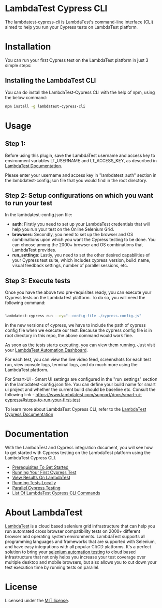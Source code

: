 
# LambdaTest Cypress CLI
The lambdatest-cypress-cli is LambdaTest's command-line interface (CLI) aimed to help you run your Cypress tests on LambdaTest platform.


# Installation

You can run your first Cypress test on the LambdaTest platform in just 3 simple steps:

## Installing the LambdaTest CLI

You can do install the LambdaTest-Cypress CLI with the help of npm, using the below command:

```bash
npm install -g lambdatest-cypress-cli
```


# Usage

## Step 1:

Before using this plugin, save the LambdaTest username and access key to environment variables LT_USERNAME and LT_ACCESS_KEY, as described in [LambdaTest Documentation](https://www.lambdatest.com/support/docs/using-environment-variables-for-authentication-credentials).

Please enter your username and access key in "lambdatest_auth" section in the lambdatest-config.json file that you would find in the root directory.

## Step 2: Setup configurations on which you want to run your test

In the lambdatest-config.json file:
- **auth**: Firstly you need to set up your LambdaTest credentials that will help you run your test on the Online Selenium Grid.
- **browsers**: Secondly, you need to set up the browser and OS combinations upon which you want the Cypress testing to be done. You can choose among the 2000+ browser and OS combinations that LambdaTest provides.
- **run_settings**: Lastly, you need to set the other desired capabilities of your Cypress test suite, which includes cypress_version, build_name, visual feedback settings, number of parallel sessions, etc.

## Step 3: Execute tests
Once you have the above two pre-requisites ready, you can execute your Cypress tests on the LambdaTest platform. To do so, you will need the following command:

```bash

lambdatest-cypress run --cy="--config-file ./cypress.config.js"
```
in the new versions of cypress, we have to include the path of cypress config file when we execute our test. Because the cypress config file is in root directory in this repo, the above command would work fine.

As soon as the tests starts executing, you can view them running. Just visit your [LambdaTest Automation Dashboard](https://beta-automation.lambdatest.com/).

For each test, you can view the live video feed, screenshots for each test run, view console logs, terminal logs, and do much more using the LambdaTest platform.

For Smart-UI - 
Smart UI settings are configured in the "run_settings" section in the lambdatest-config.json file. You can define your build name for smart ui project and whether the current build should be baseline etc. Consult the following link - 
https://www.lambdatest.com/support/docs/smart-ui-cypress/#steps-to-run-your-first-test


To learn more about LambdaTest Cypress CLI, refer to the [LambdaTest Cypress Documentation](https://www.lambdatest.com/support/docs/getting-started-with-cypress-testing/)

# Documentation

With the LambdaTest and Cypress integration document, you will see how to get started with Cypress testing on the LambdaTest platform using the LambdaTest Cypress CLI.

- [Prerequisites To Get Started](https://www.lambdatest.com/support/docs/getting-started-with-cypress-testing/#/prerequisites)
- [Running Your First Cypress Test](https://www.lambdatest.com/support/docs/getting-started-with-cypress-testing/#/run-first-tests)
- [View Results On LambdaTest](https://www.lambdatest.com/support/docs/getting-started-with-cypress-testing#view-results)
- [Running Tests Locally](https://www.lambdatest.com/support/docs/getting-started-with-cypress-testing#run-locally)
- [Parallel Cypress Testing](https://www.lambdatest.com/support/docs/getting-started-with-cypress-testing#parallel-cypress-testing)
- [List Of LambdaTest Cypress CLI Commands](https://www.lambdatest.com/support/docs/getting-started-with-cypress-testing#cli-commands)




# About LambdaTest

[LambdaTest](https://www.lambdatest.com/) is a cloud based selenium grid infrastructure that can help you run automated cross browser compatibility tests on 2000+ different browser and operating system environments. LambdaTest supports all programming languages and frameworks that are supported with Selenium, and have easy integrations with all popular CI/CD platforms. It's a perfect solution to bring your [selenium automation testing](https://www.lambdatest.com/selenium-automation) to cloud based infrastructure that not only helps you increase your test coverage over multiple desktop and mobile browsers, but also allows you to cut down your test execution time by running tests on parallel.

# License

Licensed under the [MIT license](./LICENSE).
